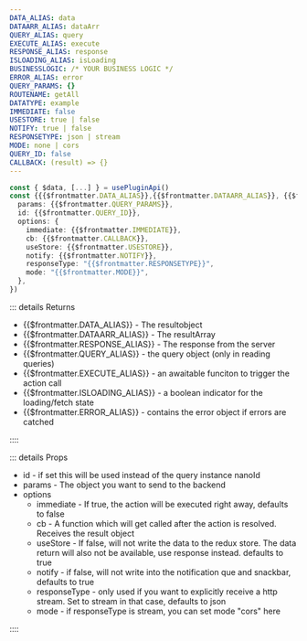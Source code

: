 ```yaml
---
DATA_ALIAS: data
DATAARR_ALIAS: dataArr
QUERY_ALIAS: query
EXECUTE_ALIAS: execute
RESPONSE_ALIAS: response
ISLOADING_ALIAS: isLoading
BUSINESSLOGIC: /* YOUR BUSINESS LOGIC */
ERROR_ALIAS: error
QUERY_PARAMS: {}
ROUTENAME: getAll
DATATYPE: example
IMMEDIATE: false
USESTORE: true | false
NOTIFY: true | false
RESPONSETYPE: json | stream
MODE: none | cors
QUERY_ID: false
CALLBACK: (result) => {}
---
```


```typescript
const { $data, [...] } = usePluginApi()
const {{{$frontmatter.DATA_ALIAS}},{{$frontmatter.DATAARR_ALIAS}}, {{$frontmatter.RESPONSE_ALIAS}}, {{$frontmatter.QUERY_ALIAS}}, {{$frontmatter.EXECUTE_ALIAS}}, {{$frontmatter.ISLOADING_ALIAS}}, {{$frontmatter.ERROR_ALIAS}} } = $data.{{$frontmatter.DATATYPE}}.{{$frontmatter.ROUTENAME}}({
  params: {{$frontmatter.QUERY_PARAMS}},
  id: {{$frontmatter.QUERY_ID}},
  options: {
    immediate: {{$frontmatter.IMMEDIATE}},
    cb: {{$frontmatter.CALLBACK}},
    useStore: {{$frontmatter.USESTORE}},
    notify: {{$frontmatter.NOTIFY}},
    responseType: "{{$frontmatter.RESPONSETYPE}}",
    mode: "{{$frontmatter.MODE}}",
  },
})
```

::: details Returns

- {{$frontmatter.DATA_ALIAS}} - The resultobject
- {{$frontmatter.DATAARR_ALIAS}} - The resultArray
- {{$frontmatter.RESPONSE_ALIAS}} - The response from the server
- {{$frontmatter.QUERY_ALIAS}} - the query object (only in reading queries)
- {{$frontmatter.EXECUTE_ALIAS}} - an awaitable funciton to trigger the action call
- {{$frontmatter.ISLOADING_ALIAS}} - a boolean indicator for the loading/fetch state
- {{$frontmatter.ERROR_ALIAS}} - contains the error object if errors are catched

::::

::: details Props

- id - if set this will be used instead of the query instance nanoId
- params - The object you want to send to the backend
- options
  - immediate - If true, the action will be executed right away, defaults to false
  - cb - A function which will get called after the action is resolved. Receives the result object
  - useStore - If false, will not write the data to the redux store. The data return will also not be available, use response instead. defaults to true
  - notify - if false, will not write into the notification que and snackbar, defaults to true
  - responseType - only used if you want to explicitly receive a http stream. Set to stream in that case, defaults to json
  - mode - if responseType is stream, you can set mode "cors" here

::::

